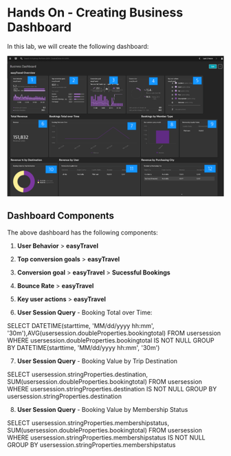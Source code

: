 # Hands On - Creating Business Dashboard

In this lab, we will create the following dashboard:

![Business Dashboard](/img/business_dashboard_done.PNG)

## Dashboard Components

The above dashboard has the following components:

1) **User Behavior** > **easyTravel**

2) **Top conversion goals** > **easyTravel**

3) **Conversion goal** > **easyTravel** > **Sucessful Bookings**

4) **Bounce Rate** > **easyTravel**

5) **Key user actions** > **easyTravel**

6) **User Session Query** - Booking Total over Time:  

SELECT DATETIME(starttime, 'MM/dd/yyyy hh:mm', '30m'),AVG(usersession.doubleProperties.bookingtotal) FROM usersession WHERE usersession.doubleProperties.bookingtotal IS NOT NULL GROUP BY DATETIME(starttime, 'MM/dd/yyyy hh:mm', '30m')  

7) **User Session Query** - Booking Value by Trip Destination

SELECT usersession.stringProperties.destination, SUM(usersession.doubleProperties.bookingtotal) FROM usersession WHERE usersession.stringProperties.destination IS NOT NULL GROUP BY usersession.stringProperties.destination  

8) **User Session Query** - Booking Value by Membership Status

SELECT usersession.stringProperties.membershipstatus, SUM(usersession.doubleProperties.bookingtotal) FROM usersession WHERE usersession.stringProperties.membershipstatus IS NOT NULL GROUP BY usersession.stringProperties.membershipstatus  
